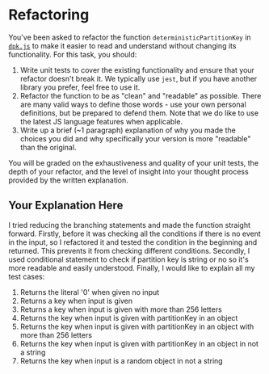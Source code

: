 # Refactoring

You've been asked to refactor the function `deterministicPartitionKey` in [`dpk.js`](dpk.js) to make it easier to read and understand without changing its functionality. For this task, you should:

1. Write unit tests to cover the existing functionality and ensure that your refactor doesn't break it. We typically use `jest`, but if you have another library you prefer, feel free to use it.
2. Refactor the function to be as "clean" and "readable" as possible. There are many valid ways to define those words - use your own personal definitions, but be prepared to defend them. Note that we do like to use the latest JS language features when applicable.
3. Write up a brief (~1 paragraph) explanation of why you made the choices you did and why specifically your version is more "readable" than the original.

You will be graded on the exhaustiveness and quality of your unit tests, the depth of your refactor, and the level of insight into your thought process provided by the written explanation.

## Your Explanation Here

I tried reducing the branching statements and made the function straight forward. Firstly, before it was checking all the conditions if there is no event in the input, so I refactored it and tested the condition in the beginning and returned. This prevents it from checking different conditions. Secondly, I used conditional statement to check if partition key is string or no so it's more readable and easily understood. Finally, I would like to explain all my test cases:
1. Returns the literal '0' when given no input
2. Returns a key when input is given
3. Returns a key when input is given with more than 256 letters
4. Returns the key when input is given with partitionKey in an object
5. Returns the key when input is given with partitionKey in an object with more than 256 letters
6. Returns the key when input is given with partitionKey in an object in not a string
7. Returns the key when input is a random object in not a string 
